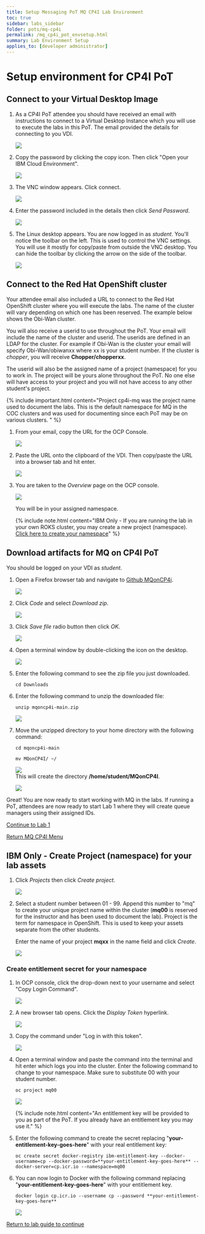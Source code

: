 ```yaml
---
title: Setup Messaging PoT MQ CP4I Lab Environment
toc: true
sidebar: labs_sidebar
folder: pots/mq-cp4i
permalink: /mq_cp4i_pot_envsetup.html
summary: Lab Environment Setup 
applies_to: [developer administrator]
---
```


# Setup environment for CP4I PoT

## Connect to your Virtual Desktop Image

1. As a CP4I PoT attendee you should have received an email with instructions to connect to a Virtual Desktop Instance which you will use to execute the labs in this PoT. The email provided the details for connecting to you VDI.

	![](./images/pots/mq-cp4i/env-setup/image101.png) 

1. Copy the password by clicking the copy icon. Then click "Open your IBM Cloud Environment". 

	![](./images/pots/mq-cp4i/env-setup/image102.png)
	
1. The VNC window appears. Click connect. 
	
	![](./images/pots/mq-cp4i/overview/image17.png)
	
1. Enter the password included in the details then click *Send Password*.

	![](./images/pots/mq-cp4i/overview/image18.png)
			
1. The Linux desktop appears. You are now logged in as *student*. You'll notice the toolbar on the left. This is used to control the VNC settings. You will use it mostly for copy/paste from outside the VNC desktop. You can hide the toolbar by clicking the arrow on the side of the toolbar.
	
	![](./images/pots/mq-cp4i/overview/image19.png)

## Connect to the Red Hat OpenShift cluster

Your attendee email also included a URL to connect to the Red Hat OpenShift cluster where you will execute the labs. The name of the cluster will vary depending on which one has been reserved. The example below shows the Obi-Wan cluster. 

 You will also receive a userid to use throughout the PoT. Your email will include the name of the cluster and userid. The userids are defined in an LDAP for the cluster. For example if Obi-Wan is the cluster your email will specify Obi-Wan/obiwanxx where xx is your student number. If the cluster is *chopper*, you will receive  **Chopper/chopperxx**. 
 
  The userid will also be the assigned name of a project (namespace) for you to work in. The project will be yours alone throughout the PoT. No one else will have access to your project and you will not have access to any other student's project. 
  
{% include important.html content="Project cp4i-mq was the project name used to document the labs. This is the default namespace for MQ in the COC clusters and was used for documenting since each PoT may be on various clusters. " %} 

1. From your email, copy the URL for the OCP Console.

	![](./images/pots/mq-cp4i/env-setup/image103.png)

1. Paste the URL onto the clipboard of the VDI. Then copy/paste the URL into a browser tab and hit enter. 

	![](./images/pots/mq-cp4i/env-setup/image104.png)	
1. You are taken to the *Overview* page on the OCP console.

	![](./images/pots/mq-cp4i/env-setup/image105.png)

	You will be in your assigned namespace.

	{% include note.html content="IBM Only - If you are running the lab in your own ROKS cluster, you may create a new project (namespace). [Click here to create your namespace](#namespace)" %} 

<a name="download"></a>	
## Download artifacts for MQ on CP4I PoT

You should be logged on your VDI as *student*. 

1. Open a Firefox browser tab and navigate to [Github MQonCP4i](https://github.com/ibm-cloudintegration/mqoncp4i).

	![](./images/pots/mq-cp4i/env-setup/image108.png)
	
1. Click *Code* and select *Download zip*.

	![](./images/pots/mq-cp4i/env-setup/image109.png)

1. Click *Save file* radio button then click *OK*.

	![](./images/pots/mq-cp4i/env-setup/image110.png)
	
1. Open a terminal window by double-clicking the icon on the desktop.

	![](./images/pots/mq-cp4i/env-setup/image111.png)
	
1. Enter the following command to see the zip file you just downloaded.

	```
	cd Downloads
	```
	
1. Enter the following command to unzip the downloaded file:

	```
	unzip mqoncp4i-main.zip
	```
	
	![](./images/pots/mq-cp4i/env-setup/image112a.png)
	
1. Move the unzipped directory to your home directory with the following command:
	
	```
	cd mqoncp4i-main
	```
	
	```
	mv MQonCP4I/ ~/
	```
	
	![](./images/pots/mq-cp4i/env-setup/image113a.png)	
	This will create the directory **/home/student/MQonCP4I**.
	
	![](./images/pots/mq-cp4i/env-setup/image114a.png)
	
Great! You are now ready to start working with MQ in the labs. If running a PoT, attendees are now ready to start Lab 1 where they will create queue managers using their assigned IDs.

[Continue to Lab 1](mq_cp4i_pot_lab1.html)

[Return MQ CP4I Menu](mq_cp4i_pot_overview.html)

<a name="namespace"></a>
## IBM Only - Create Project (namespace) for your lab assets

1. Click *Projects* then click *Create project*.

	![](./images/pots/mq-cp4i/env-setup/image106.png)
	
1. Select a student number between 01 - 99. Append this number to "mq" to create your unique project name within the cluster (**mq00** is reserved for the instructor and has been used to document the lab). Project is the term for namespace in OpenShift. This is used to keep your assets separate from the other students.

	Enter the name of your project **mqxx** in the name field and click *Create*. 
	
	![](./images/pots/mq-cp4i/env-setup/image107.png)
	
### Create entitlement secret for your namespace

1. In OCP console, click the drop-down next to your username and select "Copy Login Command".

	![](./images/pots/mq-cp4i/env-setup/image115.png)

1. A new browser tab opens. Click the *Display Token* hyperlink.

	![](./images/pots/mq-cp4i/env-setup/image116.png)
	
1. Copy the command under "Log in with this token".

	![](./images/pots/mq-cp4i/env-setup/image117.png)
	
1. Open a terminal window and paste the command into the terminal and hit enter which logs you into the cluster. Enter the following command to change to your namespace. Make sure to substitute 00 with your student number.

	```
	oc project mq00
	```

	![](./images/pots/mq-cp4i/env-setup/image118.png)
	
	{% include note.html content="An entitlement key will be provided to you as part of the PoT. If you already have an entitlement key you may use it." %}
		
1. Enter the following command to create the secret replacing "**your-entitlement-key-goes-here**" with your real entitlement key:
	
	```
	oc create secret docker-registry ibm-entitlement-key --docker-username=cp --docker-password=**your-entitlement-key-goes-here** --docker-server=cp.icr.io --namespace=mq00
	```
	
1. You can now login to Docker with the following command replacing "**your-entitlement-key-goes-here**" with your entitlement key.

	```
	docker login cp.icr.io --username cp --password **your-entitlement-key-goes-here**
	```
	
	![](./images/pots/mq-cp4i/env-setup/image119.png)

[Return to lab guide to continue](#download)